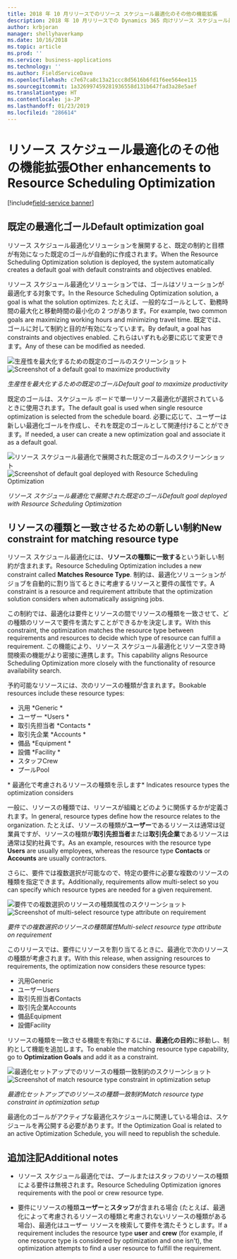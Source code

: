 ```yaml
---
title: 2018 年 10 月リリースでのリソース スケジュール最適化のその他の機能拡張
description: 2018 年 10 月リリースでの Dynamics 365 向けリソース スケジュール最適化ソリューションのその他の機能拡張
author: krbjoran
manager: shellyhaverkamp
ms.date: 10/16/2018
ms.topic: article
ms.prod: ''
ms.service: business-applications
ms.technology: ''
ms.author: FieldServiceDave
ms.openlocfilehash: c7e67ca8c13a21ccc8d5616b6fd1f6ee564ee115
ms.sourcegitcommit: 1a326997459281936558d131b647fad3a28e5aef
ms.translationtype: HT
ms.contentlocale: ja-JP
ms.lasthandoff: 01/23/2019
ms.locfileid: "286614"
---
```

#  <a name="other-enhancements-to-resource-scheduling-optimization"></a><span data-ttu-id="08dd4-103">リソース スケジュール最適化のその他の機能拡張</span><span class="sxs-lookup"><span data-stu-id="08dd4-103">Other enhancements to Resource Scheduling Optimization</span></span> 

[!include[field-service banner](../../../includes/field-service.md)]

## <a name="default-optimization-goal"></a><span data-ttu-id="08dd4-104">既定の最適化ゴール</span><span class="sxs-lookup"><span data-stu-id="08dd4-104">Default optimization goal</span></span>

<span data-ttu-id="08dd4-105">リソース スケジュール最適化ソリューションを展開すると、既定の制約と目標が有効になった既定のゴールが自動的に作成されます。</span><span class="sxs-lookup"><span data-stu-id="08dd4-105">When the Resource Scheduling Optimization solution is deployed, the system automatically creates a default goal with default constraints and objectives enabled.</span></span> 

<span data-ttu-id="08dd4-106">リソース スケジュール最適化ソリューションでは、ゴールはソリューションが最適化する対象です。</span><span class="sxs-lookup"><span data-stu-id="08dd4-106">In the Resource Scheduling Optimization solution, a goal is what the solution optimizes.</span></span> <span data-ttu-id="08dd4-107">たとえば、一般的なゴールとして、勤務時間の最大化と移動時間の最小化の 2 つがあります。</span><span class="sxs-lookup"><span data-stu-id="08dd4-107">For example, two common goals are maximizing working hours and minimizing travel time.</span></span> <span data-ttu-id="08dd4-108">既定では、ゴールに対して制約と目的が有効になっています。</span><span class="sxs-lookup"><span data-stu-id="08dd4-108">By default, a goal has constraints and objectives enabled.</span></span> <span data-ttu-id="08dd4-109">これらはいずれも必要に応じて変更できます。</span><span class="sxs-lookup"><span data-stu-id="08dd4-109">Any of these can be modified as needed.</span></span>

<span data-ttu-id="08dd4-110">![生産性を最大化するための既定のゴールのスクリーンショット](../media/rso-default-goal-2.png "生産性を最大化するための既定のゴールのスクリーンショット")</span><span class="sxs-lookup"><span data-stu-id="08dd4-110">![Screenshot of a default goal to maximize productivity](../media/rso-default-goal-2.png "Screenshot of a default goal to maximize productivity")</span></span>

<span data-ttu-id="08dd4-111">*生産性を最大化するための既定のゴール*</span><span class="sxs-lookup"><span data-stu-id="08dd4-111">*Default goal to maximize productivity*</span></span>

<span data-ttu-id="08dd4-112">既定のゴールは、スケジュール ボードで単一リソース最適化が選択されているときに使用されます。</span><span class="sxs-lookup"><span data-stu-id="08dd4-112">The default goal is used when single resource optimization is selected from the schedule board.</span></span> <span data-ttu-id="08dd4-113">必要に応じて、ユーザーは新しい最適化ゴールを作成し、それを既定のゴールとして関連付けることができます。</span><span class="sxs-lookup"><span data-stu-id="08dd4-113">If needed, a user can create a new optimization goal and associate it as a default goal.</span></span>

<span data-ttu-id="08dd4-114">![リソース スケジュール最適化で展開された既定のゴールのスクリーンショット](../media/rso-single-resource-1.png "リソース スケジュール最適化で展開された既定のゴールのスクリーンショット")</span><span class="sxs-lookup"><span data-stu-id="08dd4-114">![Screenshot of default goal deployed with Resource Scheduling Optimization](../media/rso-single-resource-1.png "Screenshot of default goal deployed with Resource Scheduling Optimization")</span></span>

<span data-ttu-id="08dd4-115">*リソース スケジュール最適化で展開された既定のゴール*</span><span class="sxs-lookup"><span data-stu-id="08dd4-115">*Default goal deployed with Resource Scheduling Optimization*</span></span>

## <a name="new-constraint-for-matching-resource-type"></a><span data-ttu-id="08dd4-116">リソースの種類と一致させるための新しい制約</span><span class="sxs-lookup"><span data-stu-id="08dd4-116">New constraint for matching resource type</span></span>

<span data-ttu-id="08dd4-117">リソース スケジュール最適化には、**リソースの種類に一致する**という新しい制約が含まれます。</span><span class="sxs-lookup"><span data-stu-id="08dd4-117">Resource Scheduling Optimization includes a new constraint called **Matches Resource Type**.</span></span> <span data-ttu-id="08dd4-118">制約は、最適化ソリューションがジョブを自動的に割り当てるときに考慮するリソースと要件の属性です。</span><span class="sxs-lookup"><span data-stu-id="08dd4-118">A constraint is a resource and requirement attribute that the optimization solution considers when automatically assigning jobs.</span></span> 

<span data-ttu-id="08dd4-119">この制約では、最適化は要件とリソースの間でリソースの種類を一致させて、どの種類のリソースで要件を満たすことができるかを決定します。</span><span class="sxs-lookup"><span data-stu-id="08dd4-119">With this constraint, the optimization matches the resource type between requirements and resources to decide which type of resource can fulfill a requirement.</span></span> <span data-ttu-id="08dd4-120">この機能により、リソース スケジュール最適化とリソース空き時間検索の機能がより密接に連携します。</span><span class="sxs-lookup"><span data-stu-id="08dd4-120">This capability aligns Resource Scheduling Optimization more closely with the functionality of resource availability search.</span></span>

<span data-ttu-id="08dd4-121">予約可能なリソースには、次のリソースの種類が含まれます。</span><span class="sxs-lookup"><span data-stu-id="08dd4-121">Bookable resources include these resource types:</span></span>

- <span data-ttu-id="08dd4-122">汎用 \*</span><span class="sxs-lookup"><span data-stu-id="08dd4-122">Generic \*</span></span>
- <span data-ttu-id="08dd4-123">ユーザー \*</span><span class="sxs-lookup"><span data-stu-id="08dd4-123">Users \*</span></span>
- <span data-ttu-id="08dd4-124">取引先担当者 \*</span><span class="sxs-lookup"><span data-stu-id="08dd4-124">Contacts \*</span></span>
- <span data-ttu-id="08dd4-125">取引先企業 \*</span><span class="sxs-lookup"><span data-stu-id="08dd4-125">Accounts \*</span></span>
- <span data-ttu-id="08dd4-126">備品 \*</span><span class="sxs-lookup"><span data-stu-id="08dd4-126">Equipment \*</span></span>
- <span data-ttu-id="08dd4-127">設備 \*</span><span class="sxs-lookup"><span data-stu-id="08dd4-127">Facility \*</span></span>
- <span data-ttu-id="08dd4-128">スタッフ</span><span class="sxs-lookup"><span data-stu-id="08dd4-128">Crew</span></span>
- <span data-ttu-id="08dd4-129">プール</span><span class="sxs-lookup"><span data-stu-id="08dd4-129">Pool</span></span>

<span data-ttu-id="08dd4-130">\* 最適化で考慮されるリソースの種類を示します</span><span class="sxs-lookup"><span data-stu-id="08dd4-130">\* Indicates resource types the optimization considers</span></span>

<span data-ttu-id="08dd4-131">一般に、リソースの種類では、リソースが組織とどのように関係するかが定義されます。</span><span class="sxs-lookup"><span data-stu-id="08dd4-131">In general, resource types define how the resource relates to the organization.</span></span> <span data-ttu-id="08dd4-132">たとえば、リソースの種類が**ユーザー**であるリソースは通常は従業員ですが、リソースの種類が**取引先担当者**または**取引先企業**であるリソースは通常は契約社員です。</span><span class="sxs-lookup"><span data-stu-id="08dd4-132">As an example, resources with the resource type **Users** are usually employees, whereas the resource type **Contacts** or **Accounts** are usually contractors.</span></span>

<span data-ttu-id="08dd4-133">さらに、要件では複数選択が可能なので、特定の要件に必要な複数のリソースの種類を指定できます。</span><span class="sxs-lookup"><span data-stu-id="08dd4-133">Additionally, requirements allow multi-select so you can specify which resource types are needed for a given requirement.</span></span>

<span data-ttu-id="08dd4-134">![要件での複数選択のリソースの種類属性のスクリーンショット](../media/rso-requirement-resource-type-field.png "要件での複数選択のリソースの種類属性のスクリーンショット")</span><span class="sxs-lookup"><span data-stu-id="08dd4-134">![Screenshot of multi-select resource type attribute on requirement](../media/rso-requirement-resource-type-field.png "Screenshot of multi-select resource type attribute on requirement")</span></span>

<span data-ttu-id="08dd4-135">*要件での複数選択のリソースの種類属性*</span><span class="sxs-lookup"><span data-stu-id="08dd4-135">*Multi-select resource type attribute on requirement*</span></span>

<span data-ttu-id="08dd4-136">このリリースでは、要件にリソースを割り当てるときに、最適化で次のリソースの種類が考慮されます。</span><span class="sxs-lookup"><span data-stu-id="08dd4-136">With this release, when assigning resources to requirements, the optimization now considers these resource types:</span></span>

- <span data-ttu-id="08dd4-137">汎用</span><span class="sxs-lookup"><span data-stu-id="08dd4-137">Generic</span></span>
- <span data-ttu-id="08dd4-138">ユーザー</span><span class="sxs-lookup"><span data-stu-id="08dd4-138">Users</span></span>
- <span data-ttu-id="08dd4-139">取引先担当者</span><span class="sxs-lookup"><span data-stu-id="08dd4-139">Contacts</span></span>
- <span data-ttu-id="08dd4-140">取引先企業</span><span class="sxs-lookup"><span data-stu-id="08dd4-140">Accounts</span></span>
- <span data-ttu-id="08dd4-141">備品</span><span class="sxs-lookup"><span data-stu-id="08dd4-141">Equipment</span></span>
- <span data-ttu-id="08dd4-142">設備</span><span class="sxs-lookup"><span data-stu-id="08dd4-142">Facility</span></span>

<span data-ttu-id="08dd4-143">リソースの種類を一致させる機能を有効にするには、**最適化の目的**に移動し、制約として機能を追加します。</span><span class="sxs-lookup"><span data-stu-id="08dd4-143">To enable the matching resource type capability, go to **Optimization Goals** and add it as a constraint.</span></span>

<span data-ttu-id="08dd4-144">![最適化セットアップでのリソースの種類一致制約のスクリーンショット](../media/rso-resource-type-constraint.png "最適化セットアップでのリソースの種類一致制約のスクリーンショット")</span><span class="sxs-lookup"><span data-stu-id="08dd4-144">![Screenshot of match resource type constraint in optimization setup](../media/rso-resource-type-constraint.png "Screenshot of match resource type constraint in optimization setup")</span></span>

<span data-ttu-id="08dd4-145">*最適化セットアップでのリソースの種類一致制約*</span><span class="sxs-lookup"><span data-stu-id="08dd4-145">*Match resource type constraint in optimization setup*</span></span>

<span data-ttu-id="08dd4-146">最適化のゴールがアクティブな最適化スケジュールに関連している場合は、スケジュールを再公開する必要があります。</span><span class="sxs-lookup"><span data-stu-id="08dd4-146">If the Optimization Goal is related to an active Optimization Schedule, you will need to republish the schedule.</span></span>

## <a name="additional-notes"></a><span data-ttu-id="08dd4-147">追加注記</span><span class="sxs-lookup"><span data-stu-id="08dd4-147">Additional notes</span></span>

- <span data-ttu-id="08dd4-148">リソース スケジュール最適化では、プールまたはスタッフのリソースの種類による要件は無視されます。</span><span class="sxs-lookup"><span data-stu-id="08dd4-148">Resource Scheduling Optimization ignores requirements with the pool or crew resource type.</span></span>

- <span data-ttu-id="08dd4-149">要件にリソースの種類**ユーザー**と**スタッフ**が含まれる場合 (たとえば、最適化によって考慮されるリソースの種類と考慮されないリソースの種類がある場合)、最適化はユーザー リソースを検索して要件を満たそうとします。</span><span class="sxs-lookup"><span data-stu-id="08dd4-149">If a requirement includes the resource type **user** and **crew** (for example, if one resource type is considered by optimization and one isn't), the optimization attempts to find a user resource to fulfill the requirement.</span></span>
